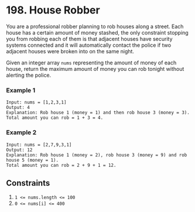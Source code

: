# 198. House Robber

You are a professional robber planning to rob houses along a street. 
Each house has a certain amount of money stashed, the only constraint 
stopping you from robbing each of them is that adjacent houses have 
security systems connected and it will automatically contact the 
police if two adjacent houses were broken into on the same night.

Given an integer array `nums` representing the amount of money of 
each house, return the maximum amount of money you can rob tonight
without alerting the police. 

### Example 1 
```
Input: nums = [1,2,3,1]
Output: 4
Explanation: Rob house 1 (money = 1) and then rob house 3 (money = 3).
Total amount you can rob = 1 + 3 = 4.
```

### Example 2 
```
Input: nums = [2,7,9,3,1]
Output: 12
Explanation: Rob house 1 (money = 2), rob house 3 (money = 9) and rob house 5 (money = 1).
Total amount you can rob = 2 + 9 + 1 = 12.
```

## Constraints
1. `1 <= nums.length <= 100`
2. `0 <= nums[i] <= 400`
